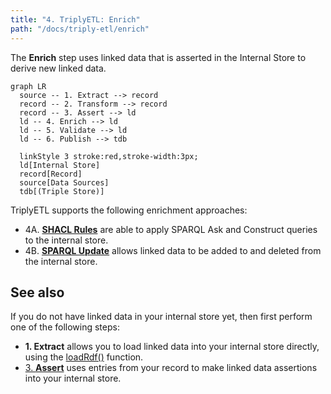 ```yaml
---
title: "4. TriplyETL: Enrich"
path: "/docs/triply-etl/enrich"
---
```


The **Enrich** step uses linked data that is asserted in the Internal Store to derive new linked data.

```mermaid
graph LR
  source -- 1. Extract --> record
  record -- 2. Transform --> record
  record -- 3. Assert --> ld
  ld -- 4. Enrich --> ld
  ld -- 5. Validate --> ld
  ld -- 6. Publish --> tdb

  linkStyle 3 stroke:red,stroke-width:3px;
  ld[Internal Store]
  record[Record]
  source[Data Sources]
  tdb[(Triple Store)]
```

TriplyETL supports the following enrichment approaches:

- 4A. [**SHACL Rules**](/docs/triply-etl/enrich/shacl) are able to apply SPARQL Ask and Construct queries to the internal store.
- 4B. [**SPARQL Update**](/docs/triply-etl/enrich/sparql) allows linked data to be added to and deleted from the internal store.


## See also

If you do not have linked data in your internal store yet, then first perform one of the following steps:
- **1. Extract** allows you to load linked data into your internal store directly, using the [loadRdf()](/docs/triply-etl/extract/formats#loadRdf) function.
- [3. **Assert**](/docs/triply-etl/assert) uses entries from your record to make linked data assertions into your internal store.
